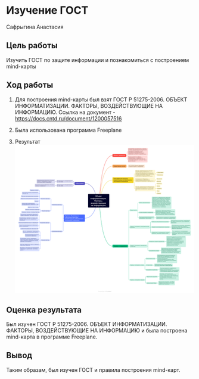 # Изучение ГОСТ
Сафрыгина Анастасия

## Цель работы

Изучить ГОСТ по защите информации и познакомиться с построением
mind-карты

## Ход работы

1.  Для построения mind-карты был взят ГОСТ Р 51275-2006. ОБЪЕКТ
    ИНФОРМАТИЗАЦИИ. ФАКТОРЫ, ВОЗДЕЙСТВУЮЩИЕ НА ИНФОРМАЦИЮ. Ссылка на
    документ - https://docs.cntd.ru/document/1200057516

2.  Была использована программа Freeplane

3.  Результат ![mind-карта](1.png)

## Оценка результата

Был изучен ГОСТ Р 51275-2006. ОБЪЕКТ ИНФОРМАТИЗАЦИИ. ФАКТОРЫ,
ВОЗДЕЙСТВУЮЩИЕ НА ИНФОРМАЦИЮ и была построена mind-карта в программе
Freeplane.

## Вывод

Таким образам, был изучен ГОСТ и правила построения mind-карт.
